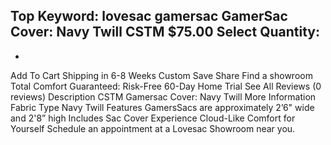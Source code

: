 Top Keyword: lovesac gamersac
GamerSac Cover: Navy Twill CSTM
$75.00
Select Quantity:
-
+
Add To Cart
Shipping in 6-8 Weeks
Custom
Save
Share
Find a showroom
Total Comfort Guaranteed:
Risk-Free 60-Day Home Trial
See All Reviews
(0 reviews)
Description
CSTM Gamersac Cover: Navy Twill
More Information
Fabric Type
Navy Twill
Features
GamersSacs are approximately 2’6" wide and 2'8” high
Includes
Sac Cover
Experience Cloud-Like Comfort for Yourself
Schedule an appointment at a Lovesac Showroom near you.